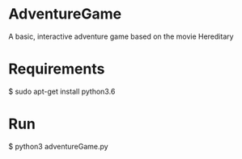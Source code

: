# AdventureGame
A basic, interactive adventure game based on the movie Hereditary

# Requirements
$ sudo apt-get install python3.6

# Run
$ python3 adventureGame.py

